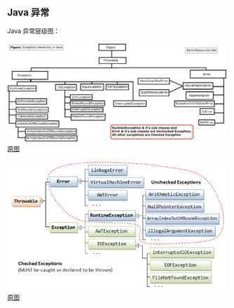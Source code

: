 
## Java 异常

Java 异常层级图：

![Exception hierarchy](https://github.com/Smallbucket/memory/blob/master/docs/java/images/exception-hierarchy-in-java.png)    
[原图](http://www.benchresources.net/wp-content/uploads/2017/02/exception-hierarchy-in-java.png)  

![Exception-class](https://github.com/Smallbucket/memory/blob/master/docs/java/images/Exception_Classes.png)    
[原图](https://www3.ntu.edu.sg/home/ehchua/programming/java/J5a_ExceptionAssert.html#zz-1.4)     
